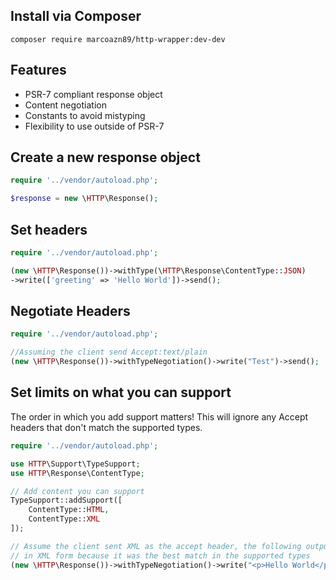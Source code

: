 Install via Composer
---------------------
	composer require marcoazn89/http-wrapper:dev-dev

Features
---------------------
* PSR-7 compliant response object
* Content negotiation
* Constants to avoid mistyping
* Flexibility to use outside of PSR-7

Create a new response object
------------------------------

```php
require '../vendor/autoload.php';

$response = new \HTTP\Response();
```

Set headers
------------------------------

```php
require '../vendor/autoload.php';

(new \HTTP\Response())->withType(\HTTP\Response\ContentType::JSON)
->write(['greeting' => 'Hello World'])->send();

```

Negotiate Headers
------------------------------

```php
require '../vendor/autoload.php';

//Assuming the client send Accept:text/plain
(new \HTTP\Response())->withTypeNegotiation()->write("Test")->send();

```

Set limits on what you can support
---------------------------------
The order in which you add support matters! This will ignore any Accept
headers that don't match the supported types.
```php
require '../vendor/autoload.php';

use HTTP\Support\TypeSupport;
use HTTP\Response\ContentType;

// Add content you can support
TypeSupport::addSupport([
	ContentType::HTML,
	ContentType::XML
]);

// Assume the client sent XML as the accept header, the following output will be
// in XML form because it was the best match in the supported types
(new \HTTP\Response())->withTypeNegotiation()->write("<p>Hello World</p>")->send();


